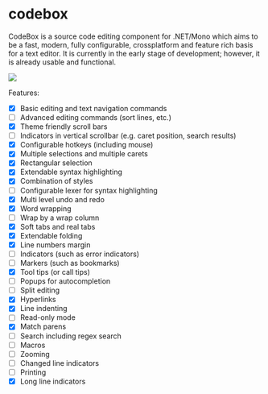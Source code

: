 # codebox
CodeBox is a source code editing component for .NET/Mono which aims to be a fast, modern,
fully configurable, crossplatform and feature rich basis for a text editor. It is currently in the
early stage of development; however, it is already usable and functional.

![](http://files.rsdn.org/16070/Untitled.png)

Features:
* [X] Basic editing and text navigation commands
* [ ] Advanced editing commands (sort lines, etc.)
* [X] Theme friendly scroll bars
* [ ] Indicators in vertical scrollbar (e.g. caret position, search results)
* [X] Configurable hotkeys (including mouse)
* [X] Multiple selections and multiple carets
* [X] Rectangular selection
* [X] Extendable syntax highlighting
* [X] Combination of styles
* [ ] Configurable lexer for syntax highlighting
* [X] Multi level undo and redo
* [X] Word wrapping
* [ ] Wrap by a wrap column
* [X] Soft tabs and real tabs
* [X] Extendable folding
* [X] Line numbers margin
* [ ] Indicators (such as error indicators)
* [ ] Markers (such as bookmarks)
* [X] Tool tips (or call tips)
* [ ] Popups for autocompletion
* [ ] Split editing
* [X] Hyperlinks
* [X] Line indenting
* [ ] Read-only mode
* [X] Match parens
* [ ] Search including regex search
* [ ] Macros
* [ ] Zooming
* [ ] Changed line indicators
* [ ] Printing
* [X] Long line indicators
